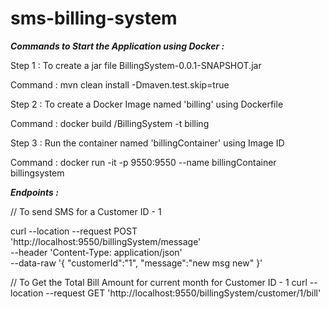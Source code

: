 # sms-billing-system
 
***Commands to Start the Application using Docker :***

Step 1 : To create a jar file BillingSystem-0.0.1-SNAPSHOT.jar

Command : mvn clean install -Dmaven.test.skip=true

Step 2 : To create a Docker Image named 'billing' using Dockerfile

Command : docker build <Path to Project>/BillingSystem -t billing

Step 3 : Run the container named 'billingContainer' using Image ID

Command : docker run -it -p 9550:9550 --name billingContainer billingsystem



***Endpoints :***

// To send SMS for a Customer ID - 1

curl --location --request POST 'http://localhost:9550/billingSystem/message' \
--header 'Content-Type: application/json' \
--data-raw '{
    "customerId":"1",
    "message":"new msg new"
}'

// To Get the Total Bill Amount for current month for Customer ID - 1
curl --location --request GET 'http://localhost:9550/billingSystem/customer/1/bill'
